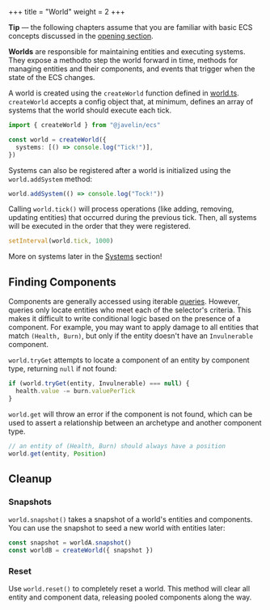 +++
title = "World"
weight = 2
+++

<aside>
  <p>
    <strong>Tip</strong> — the following chapters assume that you are familiar with basic ECS concepts discussed in the <a href="/ecs">opening section</a>.
  </p>
</aside>

**Worlds** are responsible for maintaining entities and executing systems. They expose a methodto step the world forward in time, methods for managing entities and their components, and events that trigger when the state of the ECS changes.

A world is created using the `createWorld` function defined in [world.ts](https://github.com/3mcd/javelin/blob/master/packages/ecs/src/world.ts). `createWorld` accepts a config object that, at minimum, defines an array of systems that the world should execute each tick.

```ts
import { createWorld } from "@javelin/ecs"

const world = createWorld({
  systems: [() => console.log("Tick!")],
})
```

Systems can also be registered after a world is initialized using the `world.addSystem` method:

```ts
world.addSystem(() => console.log("Tock!"))
```

Calling `world.tick()` will process operations (like adding, removing, updating entities) that occurred during the previous tick. Then, all systems will be executed in the order that they were registered.

```ts
setInterval(world.tick, 1000)
```

More on systems later in the [Systems](/ecs/systems) section!

## Finding Components

Components are generally accessed using iterable [queries](/ecs/systems/#querying-and-iteration). However, queries only locate entities who meet each of the selector's criteria. This makes it difficult to write conditional logic based on the presence of a component. For example, you may want to apply damage to all entities that match `(Health, Burn)`, but only if the entity doesn't have an `Invulnerable` component.

`world.tryGet` attempts to locate a component of an entity by component type, returning `null` if not found:

```ts
if (world.tryGet(entity, Invulnerable) === null) {
  health.value -= burn.valuePerTick
}
```

`world.get` will throw an error if the component is not found, which can be used to assert a relationship between an archetype and another component type.

```ts
// an entity of (Health, Burn) should always have a position
world.get(entity, Position)
```

## Cleanup

### Snapshots

`world.snapshot()` takes a snapshot of a world's entities and components. You can use the snapshot to seed a new world with entities later:

```ts
const snapshot = worldA.snapshot()
const worldB = createWorld({ snapshot })
```

### Reset

Use `world.reset()` to completely reset a world. This method will clear all entity and component data, releasing pooled components along the way.
